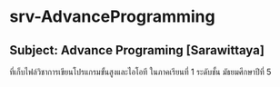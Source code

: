 # srv-AdvanceProgramming
Subject: Advance Programing [Sarawittaya]
---
ที่เก็บไฟล์วิชาการเขียนโปรแกรมขั้นสูงและไอโอที
ในภาคเรียนที่ 1 ระดับชั้น มัธยมศึกษาปีที่ 5